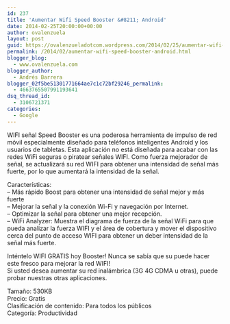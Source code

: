 ```yaml
---
id: 237
title: 'Aumentar Wifi Speed Booster &#8211; Android'
date: 2014-02-25T20:00:00+00:00
author: ovalenzuela
layout: post
guid: https://ovalenzueladotcom.wordpress.com/2014/02/25/aumentar-wifi-speed-booster-android
permalink: /2014/02/aumentar-wifi-speed-booster-android.html
blogger_blog:
  - www.ovalenzuela.com
blogger_author:
  - Andrés Barrera
blogger_02f5be51301771664ae7c1c72bf29246_permalink:
  - 4663765507991193641
dsq_thread_id:
  - 3106721371
categories:
  - Google
---
```

WIFI señal Speed Booster es una poderosa herramienta de impulso de red móvil especialmente diseñado para teléfonos inteligentes Android y los usuarios de tabletas. Esta aplicación no está diseñada para acabar con las redes WiFi seguras o piratear señales WIFI. Como fuerza mejorador de señal, se actualizará su red WIFI para obtener una intensidad de señal más fuerte, por lo que aumentará la intensidad de la señal.

Características:  
&#8211; Más rápido Boost para obtener una intensidad de señal mejor y más fuerte  
&#8211; Mejorar la señal y la conexión Wi-Fi y navegación por Internet.  
&#8211; Optimizar la señal para obtener una mejor recepción.  
&#8211; WiFi Analyzer: Muestra el diagrama de fuerza de la señal WiFi para que pueda analizar la fuerza WIFI y el área de cobertura y mover el dispositivo cerca del punto de acceso WIFI para obtener un deber intensidad de la señal más fuerte.

Inténtelo WIFI GRATIS hoy Booster! Nunca se sabía que su puede hacer este fresco para mejorar la red WIFI!  
Si usted desea aumentar su red inalámbrica (3G 4G CDMA u otras), puede probar nuestras otras aplicaciones.

Tamaño: 530KB  
Precio: Gratis  
Clasificación de contenido: Para todos los públicos  
Categoría: Productividad